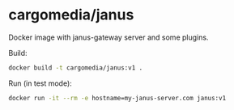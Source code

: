 cargomedia/janus
=============
Docker image with janus-gateway server and some plugins.

Build:
```sh
docker build -t cargomedia/janus:v1 .
```

Run (in test mode):
```sh
docker run -it --rm -e hostname=my-janus-server.com janus:v1
```

